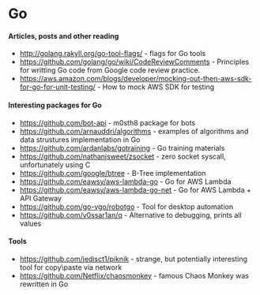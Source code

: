 # Go

#### Articles, posts and other reading
- http://golang.rakyll.org/go-tool-flags/ - flags for Go tools
- https://github.com/golang/go/wiki/CodeReviewComments - Principles for writting Go code from Google code review practice.
- https://aws.amazon.com/blogs/developer/mocking-out-then-aws-sdk-for-go-for-unit-testing/ - How to mock AWS SDK for testing

#### Interesting packages for Go
- https://github.com/bot-api - m0sth8 package for bots
- https://github.com/arnauddri/algorithms - examples of algorithms and data strustures implementation in Go
- https://github.com/ardanlabs/gotraining - Go training materials
- https://github.com/nathanjsweet/zsocket - zero socket syscall, unfortunately using C
- https://github.com/google/btree - B-Tree implementation
- https://github.com/eawsy/aws-lambda-go - Go for AWS Lambda
- https://github.com/eawsy/aws-lambda-go-net - Go for AWS Lambda + API Gateway
- https://github.com/go-vgo/robotgo - Tool for desktop automation
- https://github.com/y0ssar1an/q - Alternative to debugging, prints all values

#### Tools
- https://github.com/jedisct1/piknik - strange, but potentially interesting tool for copy\paste via network
- https://github.com/Netflix/chaosmonkey - famous Chaos Monkey was rewritten in Go
